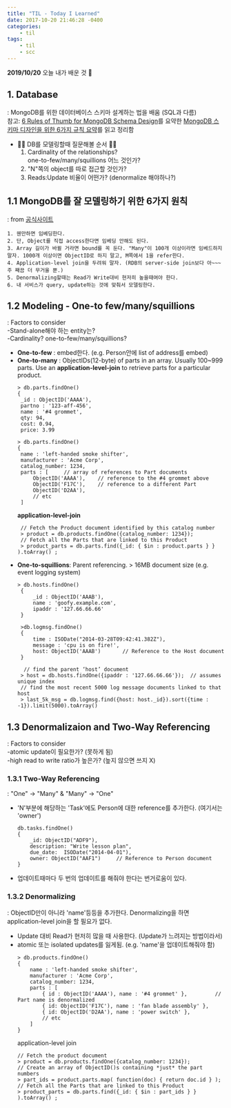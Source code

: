 ```yaml
---
title: "TIL - Today I Learned"
date: 2017-10-20 21:46:28 -0400
categories: 
    - til
tags:
    - til
    - scc
---
```


**2019/10/20**
오늘 내가 배운 것 🌟

## 1. Database
: MongoDB를 위한 데이터베이스 스키마 설계하는 법을 배움 (SQL과 다름)  
  참고: [6 Rules of Thumb for MongoDB Schema Design](https://www.mongodb.com/blog/post/6-rules-of-thumb-for-mongodb-schema-design-part-1)를 요약한 [MongoDB 스키마 디자인을 위한 6가지 규칙 요약](https://edykim.com/ko/post/summary-of-six-rules-for-designing-a-mongodb-schema/)를 읽고 정리함
* 🌟🌟 DB를 모델링할때 질문해볼 순서 🌟🌟
    1. Cardinality of the relationships?  
        one-to-few/many/squillions 어느 것인가?  
    2. "N"쪽의 object를 따로 접근할 것인가?  
    3. Reads:Update 비율이 어떤가? (denormalize 해야하나?)  


## 1.1 MongoDB를 잘 모델링하기 위한 6가지 원칙 
: from [공식사이트](https://www.mongodb.com/blog/post/6-rules-of-thumb-for-mongodb-schema-design-part-3)  
  
    1. 웬만하면 임베딩한다.  
    2. 단, Object를 직접 access한다면 임베딩 안해도 된다.  
    3. Array 길이가 바뀔 거라면 bound를 꼭 둔다. "Many"이 100개 이상이라면 임베드하지 말자. 1000개 이상이면 ObjectID로 하지 말고, M쪽에서 1을 refer한다.  
    4. Application-level join을 두려워 말자. (RDB의 server-side join보다 아~~~주 째끔 더 무거울 뿐.)  
    5. Denormalizing할때는 Read가 Write대비 현저히 높을때여야 한다.   
    6. 내 서비스가 query, update하는 것에 맞춰서 모델링한다.  
    

## 1.2 Modeling - One-to few/many/squillions
: Factors to consider  
    -Stand-alone해야 하는 entity는?   
    -Cardinality? one-to-few/many/squillions?  
* **One-to-few** : embed한다. (e.g. Person안에 list of address를 embed)
* **One-to-many** : ObjectIDs(12-byte) of parts in an array. Usually 100~999 parts. Use an **application-level-join** to retrieve parts for a particular product.
   ```
   > db.parts.findOne()
   {
    _id : ObjectID('AAAA'),
    partno : '123-aff-456',
    name : '#4 grommet',
    qty: 94,
    cost: 0.94,
    price: 3.99
   ```
   ```
   > db.parts.findOne()
   {
    name : 'left-handed smoke shifter',
    manufacturer : 'Acme Corp',
    catalog_number: 1234,
    parts : [     // array of references to Part documents
        ObjectID('AAAA'),    // reference to the #4 grommet above
        ObjectID('F17C'),    // reference to a different Part
        ObjectID('D2AA'),
        // etc
    ]
   ```
   **application-level-join**
   ```
    // Fetch the Product document identified by this catalog number
    > product = db.products.findOne({catalog_number: 1234});
    // Fetch all the Parts that are linked to this Product
    > product_parts = db.parts.find({_id: { $in : product.parts } } ).toArray() ;
   ```
* **One-to-squillions**: Parent referencing. > 16MB document size (e.g. event logging system)
   ```
   > db.hosts.findOne()
    {
        _id : ObjectID('AAAB'),
        name : 'goofy.example.com',
        ipaddr : '127.66.66.66'
    }

    >db.logmsg.findOne()
    {
        time : ISODate("2014-03-28T09:42:41.382Z"),
        message : 'cpu is on fire!',
        host: ObjectID('AAAB')       // Reference to the Host document
    }
   ```
   ```
     // find the parent ‘host’ document
    > host = db.hosts.findOne({ipaddr : '127.66.66.66'});  // assumes unique index
    // find the most recent 5000 log message documents linked to that host
    > last_5k_msg = db.logmsg.find({host: host._id}).sort({time : -1}).limit(5000).toArray()
   ```
  
## 1.3 Denormalizaion and Two-Way Referencing
: Factors to consider  
    -atomic update이 필요한가? (못하게 됨)  
    -high read to write ratio가 높은가? (높지 않으면 쓰지 X)  

### 1.3.1 Two-Way Referencing
: "One" -> "Many" & "Many" -> "One"
* 'N'부분에 해당하는 'Task'에도 Person에 대한 reference를 추가한다.  (여기서는 'owner')
    ```
    db.tasks.findOne()
    {
        _id: ObjectID("ADF9"), 
        description: "Write lesson plan",
        due_date:  ISODate("2014-04-01"),
        owner: ObjectID("AAF1")     // Reference to Person document
    }
    ```
* 업데이트때마다 두 번의 업데이트를 해줘야 한다는 번거로움이 있다.


### 1.3.2 Denormalizing
: ObjectID만이 아니라 'name'등등을 추가한다. Denormalizing을 하면 application-level join을 할 필요가 없다.
* Update 대비 Read가 현저히 많을 때 사용한다. (Update가 느려지는 방법이라서)
* atomic 또는 isolated updates를 잃게됨. (e.g. 'name'을 업데이트해줘야 함)
    ```
    > db.products.findOne()
    {
        name : 'left-handed smoke shifter',
        manufacturer : 'Acme Corp',
        catalog_number: 1234,
        parts : [
            { id : ObjectID('AAAA'), name : '#4 grommet' },         // Part name is denormalized
            { id: ObjectID('F17C'), name : 'fan blade assembly' },
            { id: ObjectID('D2AA'), name : 'power switch' },
            // etc
        ]
    }
    ```
    application-level join
    ```
    // Fetch the product document
    > product = db.products.findOne({catalog_number: 1234});  
    // Create an array of ObjectID()s containing *just* the part numbers
    > part_ids = product.parts.map( function(doc) { return doc.id } );
    // Fetch all the Parts that are linked to this Product
    > product_parts = db.parts.find({_id: { $in : part_ids } } ).toArray() ;
    ```